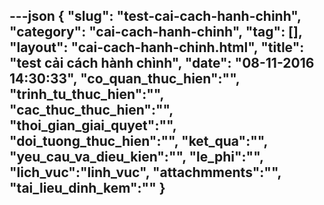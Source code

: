 ---json
{
    "slug": "test-cai-cach-hanh-chinh",
    "category": "cai-cach-hanh-chinh",
    "tag": [],
    "layout": "cai-cach-hanh-chinh.html",
    "title": "test cải cách hành chình",
    "date": "08-11-2016 14:30:33",
    "co_quan_thuc_hien":"",
    "trinh_tu_thuc_hien":"",
    "cac_thuc_thuc_hien":"",
    "thoi_gian_giai_quyet":"",
    "doi_tuong_thuc_hien":"",
    "ket_qua":"",
    "yeu_cau_va_dieu_kien":"",
    "le_phi":"",
    "lich_vuc":"linh_vuc", 
    "attachmments":"",
    "tai_lieu_dinh_kem":""
}
---

